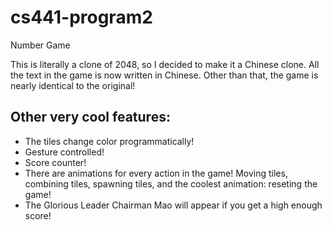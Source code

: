 # cs441-program2
Number Game

This is literally a clone of 2048, so I decided to make it a Chinese clone. All the text in the game is now written in Chinese. Other than that, the game is nearly identical to the original! 

## Other very cool features:
* The tiles change color programmatically!
* Gesture controlled!
* Score counter!
* There are animations for every action in the game! Moving tiles, combining tiles, spawning tiles, and the coolest animation: reseting the game!
* The Glorious Leader Chairman Mao will appear if you get a high enough score!
